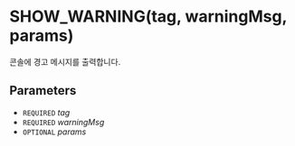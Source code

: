 # SHOW_WARNING(tag, warningMsg, params)
콘솔에 경고 메시지를 출력합니다.

## Parameters
* `REQUIRED` *tag*
* `REQUIRED` *warningMsg*
* `OPTIONAL` *params*
